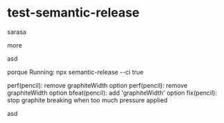 # test-semantic-release

sarasa

more

asd


porque
Running: npx semantic-release --ci true


perf(pencil): remove graphiteWidth option
perf(pencil): remove graphiteWidth option
bfeat(pencil): add 'graphiteWidth' option
fix(pencil): stop graphite breaking when too much pressure applied

asd
